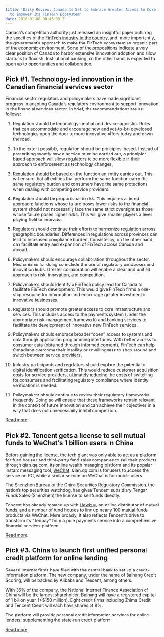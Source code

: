 ```yaml
---
title: 'Daily Review: Canada Is Set to Embrace Greater Access to Core Infrastructure
  to Empower Its FinTech Ecosystem'
date: 2018-01-08 08:45:00 Z
---
```


Canada’s competition authority just released an insightful paper outlining the specifics of the [FinTech industry in the country](https://letstalkpayments.com/torontos-fintech-ecosystem-74-companies/), and, more importantly, the government’s approach to make the FinTech ecosystem an organic part of the economic environment. Some of the propositions indicate a very clear position of Canada to harbor extensive innovation adoption and allow startups to flourish. Institutional banking, on the other hand, is expected to open up to opportunities and collaboration.

## **Pick #1. Technology-led innovation in the Canadian financial services sector**

Financial sector regulators and policymakers have made significant progress in adapting Canada’s regulatory environment to support innovation in the financial services sector. In brief, the recommendations are as follows:

 1. Regulation should be technology-neutral and device-agnostic. Rules that can accommodate and encourage new and yet-to-be-developed technologies open the door to more innovative offers today and down the road.

 2. To the extent possible, regulation should be principles-based. Instead of prescribing exactly how a service must be carried out, a principles-based approach will allow regulators to be more flexible in their approach to enforcement as technology changes.

 3. Regulation should be based on the function an entity carries out. This will ensure that all entities that perform the same function carry the same regulatory burden and consumers have the same protections when dealing with competing service providers.

 4. Regulation should be proportional to risk. This requires a tiered approach: functions whose failure poses lower risks to the financial system should not necessarily face the same strict oversight as those whose failure poses higher risks. This will give smaller players a level playing field to innovate.

 5. Regulators should continue their efforts to harmonize regulation across geographic boundaries. Differences in regulations across provinces can lead to increased compliance burden. Consistency, on the other hand, can facilitate entry and expansion of FinTech across Canada and abroad.

 6. Policymakers should encourage collaboration throughout the sector. Mechanisms for doing so include the use of regulatory sandboxes and innovation hubs. Greater collaboration will enable a clear and unified approach to risk, innovation, and competition.

 7. Policymakers should identify a FinTech policy lead for Canada to facilitate FinTech development. This would give FinTech firms a one-stop resource for information and encourage greater investment in innovative businesses.

 8. Regulators should promote greater access to core infrastructure and services. This includes access to the payments system (under the appropriate risk-management framework) and banking services to facilitate the development of innovative new FinTech services.

 9. Policymakers should embrace broader “open” access to systems and data through application programming interfaces. With better access to consumer data (obtained through informed consent), FinTech can help Canadians overcome their inability or unwillingness to shop around and switch between service providers.

10. Industry participants and regulators should explore the potential of digital identification verification. This would reduce customer acquisition costs for service providers, ultimately reducing the costs of switching for consumers and facilitating regulatory compliance where identity verification is needed.

11. Policymakers should continue to review their regulatory frameworks frequently. Doing so will ensure that these frameworks remain relevant in the context of future innovation and can achieve their objectives in a way that does not unnecessarily inhibit competition.

[Read more](http://www.competitionbureau.gc.ca/eic/site/cb-bc.nsf/vwapj/FinTech-MarketStudy-December2017-Eng.pdf/$FILE/FinTech-MarketStudy-December2017-Eng.pdf).

## **Pick #2. Tencent gets a license to sell mutual funds to WeChat’s 1 billion users in China**

Before gaining the license, the tech giant was only able to act as a platform for fund houses and third-party fund sales companies to sell their products through qian.qq.com, its online wealth managing platform and its popular instant messaging tool, [WeChat](https://letstalkpayments.com/why-wechat-swiss-army-knife-of-chinese-digital-world/). Qian.qq.com is for users to access the service on PC, while a similar service on WeChat is for mobile users.

The Shenzhen Bureau of the China Securities Regulatory Commission, the nation’s top securities watchdog, has given Tencent subsidiary Tengan Funds Sales (Shenzhen) the license to sell funds directly.

Tencent has already teamed up with [Howbuy](https://www.howbuy.com/), an online distributor of mutual funds, and a number of fund houses to line up nearly 100 mutual funds products via WeChat. More broadly, it also reflects Tencent’s drive to transform its “Tenpay” from a pure payments service into a comprehensive financial services platform.

[Read more](http://www.scmp.com/business/companies/article/2126876/tencent-granted-licence-sell-mutual-funds).

## **Pick #3. China to launch first unified personal credit platform for online lending**

Several internet firms have filed with the central bank to set up a credit-information platform. The new company, under the name of Baihang Credit Scoring, will be backed by Alibaba and Tencent, among others.

With 36% of the company, the National Internet Finance Association of China will be the largest shareholder. Baihang will have a registered capital of 1 billion yuan (>$150 million). Eight credit firms including Zhima Credit and Tencent Credit will each have shares of 8%.

The platform will provide personal credit information services for online lenders, supplementing the state-run credit platform.

[Read more](http://www.xinhuanet.com/english/2018-01/04/c_136872372.htm).